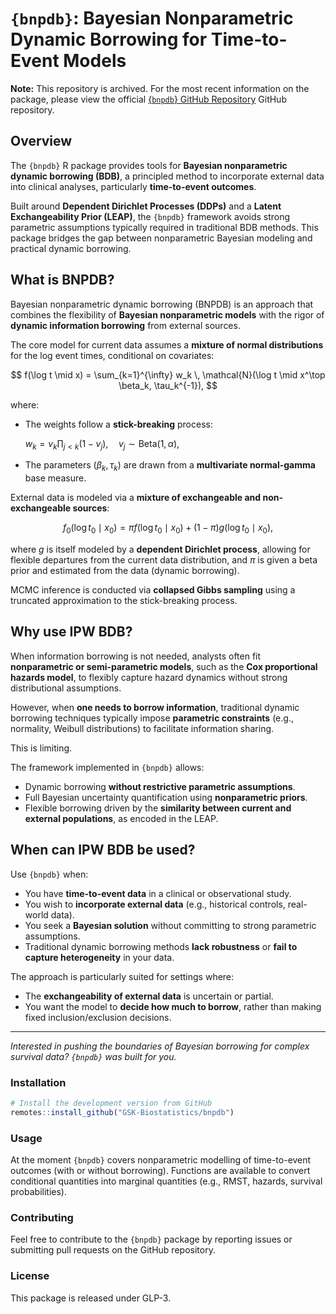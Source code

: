 
<!-- README.md is generated from README.Rmd. Please edit that file -->
<!-- badges: start -->
<!-- badges: end -->

# `{bnpdb}`: Bayesian Nonparametric Dynamic Borrowing for Time-to-Event Models

**Note:** This repository is archived. For the most recent information
on the package, please view the official [{`bnpdb`} GitHub
Repository](https://github.com/GSK-Biostatistics/bnpdb) GitHub
repository.

## Overview

The `{bnpdb}` R package provides tools for **Bayesian nonparametric
dynamic borrowing (BDB)**, a principled method to incorporate external
data into clinical analyses, particularly **time-to-event outcomes**.

Built around **Dependent Dirichlet Processes (DDPs)** and a **Latent
Exchangeability Prior (LEAP)**, the `{bnpdb}` framework avoids strong
parametric assumptions typically required in traditional BDB methods.
This package bridges the gap between nonparametric Bayesian modeling and
practical dynamic borrowing.

## What is BNPDB?

Bayesian nonparametric dynamic borrowing (BNPDB) is an approach that
combines the flexibility of **Bayesian nonparametric models** with the
rigor of **dynamic information borrowing** from external sources.

The core model for current data assumes a **mixture of normal
distributions** for the log event times, conditional on covariates:

$$
f(\log t \mid x) = \sum_{k=1}^{\infty} w_k \, \mathcal{N}(\log t \mid x^\top \beta_k, \tau_k^{-1}),
$$

where:

- The weights follow a **stick-breaking** process:

  $w_k = v_k \prod_{j<k} (1 - v_j), \quad v_j \sim \text{Beta}(1, \alpha),$

- The parameters $(\beta_k, \tau_k)$ are drawn from a **multivariate
  normal-gamma** base measure.

External data is modeled via a **mixture of exchangeable and
non-exchangeable sources**:

$$
  f_0(\log t_0 \mid x_0) = \pi f(\log t_0 \mid x_0) + (1 - \pi) g(\log t_0 \mid x_0),
$$

where $g$ is itself modeled by a **dependent Dirichlet process**,
allowing for flexible departures from the current data distribution, and
$\pi$ is given a beta prior and estimated from the data (dynamic
borrowing).

MCMC inference is conducted via **collapsed Gibbs sampling** using a
truncated approximation to the stick-breaking process.

## Why use IPW BDB?

When information borrowing is not needed, analysts often fit
**nonparametric or semi-parametric models**, such as the **Cox
proportional hazards model**, to flexibly capture hazard dynamics
without strong distributional assumptions.

However, when **one needs to borrow information**, traditional dynamic
borrowing techniques typically impose **parametric constraints** (e.g.,
normality, Weibull distributions) to facilitate information sharing.

This is limiting.

The framework implemented in `{bnpdb}` allows:

- Dynamic borrowing **without restrictive parametric assumptions**.
- Full Bayesian uncertainty quantification using **nonparametric
  priors**.
- Flexible borrowing driven by the **similarity between current and
  external populations**, as encoded in the LEAP.

## When can IPW BDB be used?

Use `{bnpdb}` when:

- You have **time-to-event data** in a clinical or observational study.
- You wish to **incorporate external data** (e.g., historical controls,
  real-world data).
- You seek a **Bayesian solution** without committing to strong
  parametric assumptions.
- Traditional dynamic borrowing methods **lack robustness** or **fail to
  capture heterogeneity** in your data.

The approach is particularly suited for settings where:

- The **exchangeability of external data** is uncertain or partial.
- You want the model to **decide how much to borrow**, rather than
  making fixed inclusion/exclusion decisions.

------------------------------------------------------------------------

*Interested in pushing the boundaries of Bayesian borrowing for complex
survival data? `{bnpdb}` was built for you.*

### Installation

``` r
# Install the development version from GitHub
remotes::install_github("GSK-Biostatistics/bnpdb")
```

### Usage

At the moment `{bnpdb}` covers nonparametric modelling of time-to-event
outcomes (with or without borrowing). Functions are available to convert
conditional quantities into marginal quantities (e.g., RMST, hazards,
survival probabilities).

### Contributing

Feel free to contribute to the `{bnpdb}` package by reporting issues or
submitting pull requests on the GitHub repository.

### License

This package is released under GLP-3.
